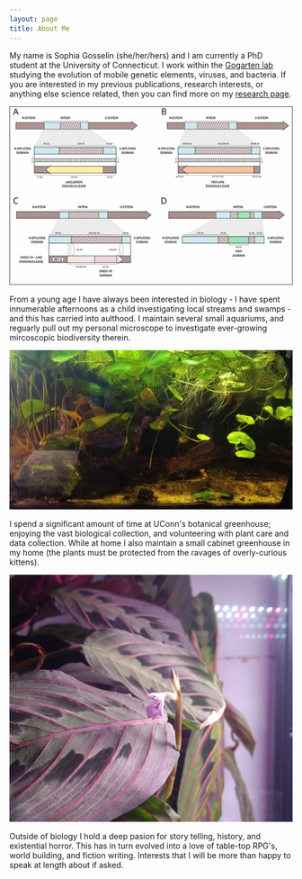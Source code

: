 ```yaml
---
layout: page
title: About Me
---
```


My name is Sophia Gosselin (she/her/hers) and I am currently a PhD student at the University of Connecticut. I work within the [Gogarten lab](https://j.p.gogarten.uconn.edu/) studying the evolution of mobile genetic elements, viruses, and bacteria. If you are interested in my previous publications, research interests, or anything else science related, then you can find more on my [research page](/research.md).

<img src="images\non_canonical_inteins.jpg" tite="Non-canonical Intein Architectures - Figure from a recent manuscript" alt="drawing" style="width:600px;"/>

From a young age I have always been interested in biology - I have spent innumerable afternoons as a child investigating local streams and swamps - and this has carried into aulthood. I maintain several small aquariums, and reguarly pull out my personal microscope to investigate ever-growing mircoscopic biodiversity therein.

<img src="images/desk_tank_dec_2024.jpg" title="The Brazilian Pennywort (Hydrocotyle Leucocephala) is a nitrogen hog <3" alt="drawing" style="width:600px;"/> 

I spend a significant amount of time at UConn's botanical greenhouse; enjoying the vast biological collection, and volunteering with plant care and data collection. While at home I also maintain a small cabinet greenhouse in my home  (the plants must be protected from the ravages of overly-curious kittens).

<img src="images/prayer_plant_flower.jpg" title="Our first Prayer Plant (Maranta leuconeura) flower!" alt="drawing" style="width:6s00px;"/>

Outside of biology I hold a deep pasion for story telling, history, and existential horror. This has in turn evolved into a love of table-top RPG's, world building, and fiction writing. Interests that I will be more than happy to speak at length about if asked. 
